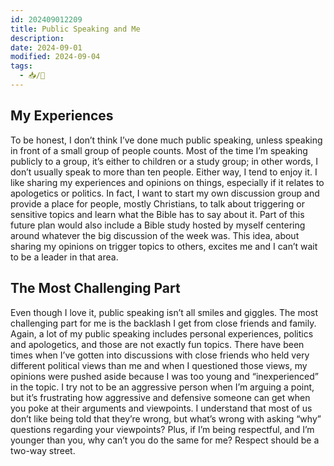 ```yaml
---
id: 202409012209
title: Public Speaking and Me
description: 
date: 2024-09-01
modified: 2024-09-04
tags:
  - 📥/🌱
---
```

## My Experiences

To be honest, I don’t think I’ve done much public speaking, unless speaking in front of a small group of people counts. Most of the time I’m speaking publicly to a group, it’s either to children or a study group; in other words, I don’t usually speak to more than ten people. Either way, I tend to enjoy it. I like sharing my experiences and opinions on things, especially if it relates to apologetics or politics. In fact, I want to start my own discussion group and provide a place for people, mostly Christians, to talk about triggering or sensitive topics and learn what the Bible has to say about it. Part of this future plan would also include a Bible study hosted by myself centering around whatever the big discussion of the week was. This idea, about sharing my opinions on trigger topics to others, excites me and I can’t wait to be a leader in that area.

## The Most Challenging Part

Even though I love it, public speaking isn’t all smiles and giggles. The most challenging part for me is the backlash I get from close friends and family. Again, a lot of my public speaking includes personal experiences, politics and apologetics, and those are not exactly fun topics. There have been times when I’ve gotten into discussions with close friends who held very different political views than me and when I questioned those views, my opinions were pushed aside because I was too young and “inexperienced” in the topic. I try not to be an aggressive person when I’m arguing a point, but it’s frustrating how aggressive and defensive someone can get when you poke at their arguments and viewpoints. I understand that most of us don’t like being told that they’re wrong, but what’s wrong with asking “why” questions regarding your viewpoints? Plus, if I’m being respectful, and I’m younger than you, why can’t you do the same for me? Respect should be a two-way street.
